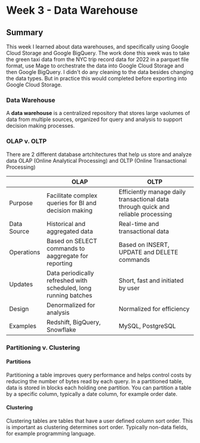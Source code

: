 # Week 3 - Data Warehouse

## Summary
This week I learned about data warehouses, and specifically using Google Cloud Storage and Google BigQuery. The work done this week was to take the green taxi data from the NYC trip record data for 2022 in a parquet file format, use Mage to orchestrate the data into Google Cloud Storage and then Google BigQuery. I didn't do any cleaning to the data besides changing the data types. But in practice this would completed before exporting into Google Cloud Storage.

### Data Warehouse
A **data warehouse** is a centralized repository that stores large vaolumes of data from multiple sources, organized for query and analysis to support decision making processes.

### OLAP v. OLTP
There are 2 different database artchitectures that help us store and analyze data OLAP (Online Analytical Processing) and OLTP (Online Transactional Processing)

|| OLAP | OLTP |
| ------------- | ------------- | ------------- |
| Purpose | Facilitate complex queries for BI and decision making  | Efficiently manage daily transactional data through quick and reliable processing  |
| Data Source | Historical and aggregated data  | Real-time and transactional data  |
| Operations | Based on SELECT commands to aaggregate for reporting  | Based on INSERT, UPDATE and DELETE commands  |
| Updates | Data periodically refreshed with scheduled, long running batches  | Short, fast and initiated by user  |
| Design | Denormalized for analysis  | Normalized for efficiency  |
| Examples | Redshift, BigQuery, Snowflake  | MySQL, PostgreSQL  |

### Partitioning v. Clustering

#### Partitions
Partitioning a table improves query performance and helps control costs by reducing the number of bytes read by each query. In a partitioned table, data is stored in blocks each holding one partition. You can partition a table by a specific column, typically a date column, for example order date.

#### Clustering
Clustering tables are tables that have a user defined column sort order. This is important as clustering determines sort order. Typically non-data fields, for example programming language.